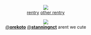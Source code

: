 <div align="center">

![](https://komarev.com/ghpvc/?username=yaoidemon&label=hi+friends&style=flat&color=c57a7f&base=4000&abbreviated=true)  
[rentry](https://rentry.co/prsk) [other rentry](https://rentry.co/sern)  

![](https://file.garden/aDT0Ck-AL1_uKJ4P/misc/pals)  
[@**orekoto**](https://github.com/orekoto) [@**stanningnct**](https://github.com/stanningnct) arent we cute
